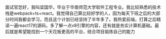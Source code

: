 面试官您好，我叫梁国华，毕业于华南师范大学软件工程专业。我比较熟悉的技术栈是webpack+ts+react。我觉得自己算比较好学的人，因为每天下班之后的大部分时间我都会学习，而且这个计划已经坚持了半年多了。我热爱前端，打算之后精读一遍react17的源码，多了解一点v8引擎的内容，还有就是务实计算机基础。最后就是希望能找到一个天花板更高的平台，结合项目锻炼自己的能力